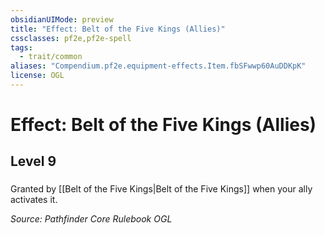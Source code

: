 ```yaml
---
obsidianUIMode: preview
title: "Effect: Belt of the Five Kings (Allies)"
cssclasses: pf2e,pf2e-spell
tags:
  - trait/common
aliases: "Compendium.pf2e.equipment-effects.Item.fbSFwwp60AuDDKpK"
license: OGL
---
```

# Effect: Belt of the Five Kings (Allies)
## Level 9
### 






Granted by [[Belt of the Five Kings|Belt of the Five Kings]] when your ally activates it.

*Source: Pathfinder Core Rulebook*
*OGL*